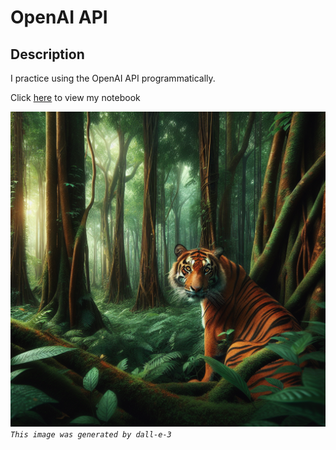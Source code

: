 # OpenAI API

## Description

I practice using the OpenAI API programmatically.

Click [here](./OpenAI.ipynb) to view my notebook

![Screenshot of generated image](tiger-in-woods.png)
*`This image was generated by dall-e-3`*
